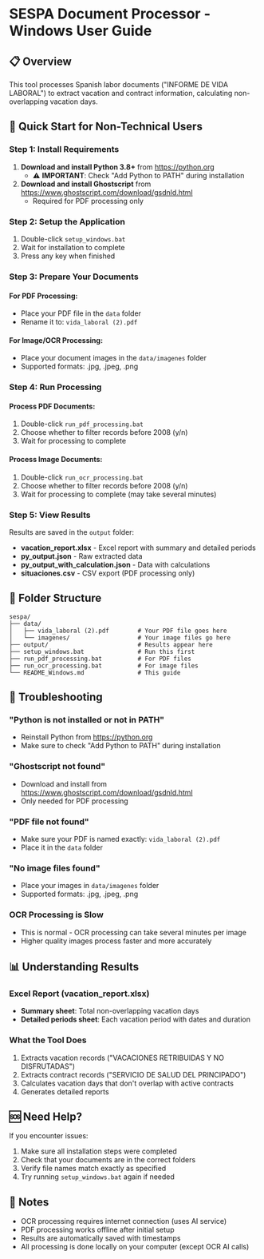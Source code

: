# SESPA Document Processor - Windows User Guide

## 📋 Overview
This tool processes Spanish labor documents ("INFORME DE VIDA LABORAL") to extract vacation and contract information, calculating non-overlapping vacation days.

## 🚀 Quick Start for Non-Technical Users

### Step 1: Install Requirements
1. **Download and install Python 3.8+** from https://python.org
   - ⚠️ **IMPORTANT**: Check "Add Python to PATH" during installation
2. **Download and install Ghostscript** from https://www.ghostscript.com/download/gsdnld.html
   - Required for PDF processing only

### Step 2: Setup the Application
1. Double-click `setup_windows.bat`
2. Wait for installation to complete
3. Press any key when finished

### Step 3: Prepare Your Documents

#### For PDF Processing:
- Place your PDF file in the `data` folder
- Rename it to: `vida_laboral (2).pdf`

#### For Image/OCR Processing:
- Place your document images in the `data/imagenes` folder
- Supported formats: .jpg, .jpeg, .png

### Step 4: Run Processing

#### Process PDF Documents:
1. Double-click `run_pdf_processing.bat`
2. Choose whether to filter records before 2008 (y/n)
3. Wait for processing to complete

#### Process Image Documents:
1. Double-click `run_ocr_processing.bat`
2. Choose whether to filter records before 2008 (y/n)
3. Wait for processing to complete (may take several minutes)

### Step 5: View Results
Results are saved in the `output` folder:
- **vacation_report.xlsx** - Excel report with summary and detailed periods
- **py_output.json** - Raw extracted data
- **py_output_with_calculation.json** - Data with calculations
- **situaciones.csv** - CSV export (PDF processing only)

## 📁 Folder Structure
```
sespa/
├── data/
│   ├── vida_laboral (2).pdf        # Your PDF file goes here
│   └── imagenes/                   # Your image files go here
├── output/                         # Results appear here
├── setup_windows.bat               # Run this first
├── run_pdf_processing.bat          # For PDF files
├── run_ocr_processing.bat          # For image files
└── README_Windows.md               # This guide
```

## 🔧 Troubleshooting

### "Python is not installed or not in PATH"
- Reinstall Python from https://python.org
- Make sure to check "Add Python to PATH" during installation

### "Ghostscript not found"
- Download and install from https://www.ghostscript.com/download/gsdnld.html
- Only needed for PDF processing

### "PDF file not found"
- Make sure your PDF is named exactly: `vida_laboral (2).pdf`
- Place it in the `data` folder

### "No image files found"
- Place your images in `data/imagenes` folder
- Supported formats: .jpg, .jpeg, .png

### OCR Processing is Slow
- This is normal - OCR processing can take several minutes per image
- Higher quality images process faster and more accurately

## 📊 Understanding Results

### Excel Report (vacation_report.xlsx)
- **Summary sheet**: Total non-overlapping vacation days
- **Detailed periods sheet**: Each vacation period with dates and duration

### What the Tool Does
1. Extracts vacation records ("VACACIONES RETRIBUIDAS Y NO DISFRUTADAS")
2. Extracts contract records ("SERVICIO DE SALUD DEL PRINCIPADO")
3. Calculates vacation days that don't overlap with active contracts
4. Generates detailed reports

## 🆘 Need Help?
If you encounter issues:
1. Make sure all installation steps were completed
2. Check that your documents are in the correct folders
3. Verify file names match exactly as specified
4. Try running `setup_windows.bat` again if needed

## 📝 Notes
- OCR processing requires internet connection (uses AI service)
- PDF processing works offline after initial setup
- Results are automatically saved with timestamps
- All processing is done locally on your computer (except OCR AI calls)